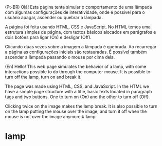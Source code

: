 (Pt-BR) Olá! Esta página tenta simular o comportamento de uma lâmpada com algumas configurações de interatividade, onde é possível para o usuário apagar, ascender ou quebrar a lâmpada.

A página foi feita usando HTML, CSS e JavaScript. No HTML temos uma estrutura simples de página, com textos básicos alocados em parágrafos e dois botões para ligar (On) e desligar (Off).

Clicando duas vezes sobre a imagem a lâmpada é quebrada. Ao recarregar a página as configurações iniciais são restauradas. É possível também ascender a lâmpada passando o mouse por cima dela. 

(En) Hello! This web page simulates the behavior of a lamp, with some interactions possible to do through the computer mouse. It is possible to turn off the lamp, turn on and break it.

The page was made using HTML, CSS, and JavaScript. In the HTML we have a simple page structure with a title, basic texts located in paragraph tags and two buttons. One to turn on (On) and the other to turn off (Off).

Clicking twice on the image makes the lamp break. It is also possible to turn on the lamp putting the mouse over the image, and turn it off when the mouse is not over the image anymore.# lamp
# lamp
